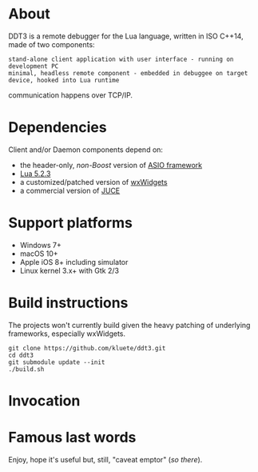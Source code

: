 # About

DDT3 is a remote debugger for the Lua language, written in ISO C++14, made of two components:

    stand-alone client application with user interface - running on development PC
    minimal, headless remote component - embedded in debuggee on target device, hooked into Lua runtime

communication happens over TCP/IP.

# Dependencies

Client and/or Daemon components depend on:

* the header-only, _non-Boost_ version of [ASIO framework](http://www.think-async.com)
* [Lua 5.2.3](https://github.com/LuaDist/lua/tree/5.2.3)
* a customized/patched version of [wxWidgets](https://github.com/wxWidgets/wxWidgets/tree/WX_3_0_3_BRANCH)
* a commercial version of [JUCE](https://github.com/WeAreROLI/JUCE)


# Support platforms

* Windows 7+
* macOS 10+
* Apple iOS 8+ including simulator
* Linux kernel 3.x+ with Gtk 2/3 


# Build instructions

The projects won't currently build given the heavy patching of underlying frameworks, especially wxWidgets.

```
git clone https://github.com/kluete/ddt3.git
cd ddt3
git submodule update --init
./build.sh
```

# Invocation


# Famous last words

Enjoy, hope it's useful but, still, "caveat emptor" (_so there_).


